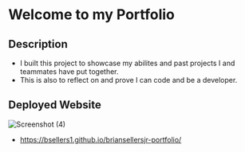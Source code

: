 # Welcome to my Portfolio

## Description

- I built this project to showcase my abilites and past projects I and teammates have put together.
- This is also to reflect on and prove I can code and be a developer.

## Deployed Website

![Screenshot (4)](https://github.com/bsellers1/briansellersjr-portfolio/assets/132436242/ac59e3fe-22f7-4730-84ae-f11f95d3ff85)

- https://bsellers1.github.io/briansellersjr-portfolio/